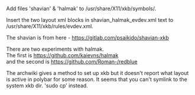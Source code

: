 Add files 'shavian' & 'halmak' to /usr/share/X11/xkb/symbols/.  

Insert the two layout xml blocks in shavian_halmak_evdev.xml text to
/usr/share/X11/xkb/rules/evdev.xml.

The shavian is from here - https://gitlab.com/psaikido/shavian-xkb 

There are two experiments with halmak.  
The first is https://github.com/kaievns/halmak  
and the second is https://github.com/Roman-/redblue

The archwiki gives a method to set up xkb but it doesn't report what layout is
active in  polybar for some reason. It seems that you can't symlink to the system xkb dir. 'sudo cp' instead.

